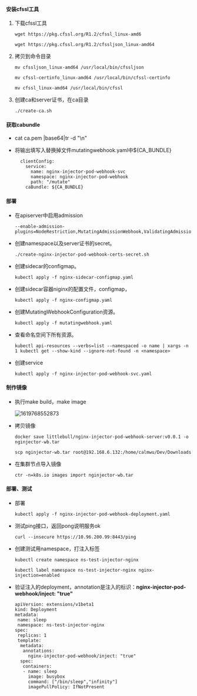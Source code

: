 #### 安装cfssl工具

1. 下载cfssl工具

   ```
   wget https://pkg.cfssl.org/R1.2/cfssl_linux-amd6
   
   wget https://pkg.cfssl.org/R1.2/cfssljson_linux-amd64
   ```

2. 拷贝到命令目录

   ```
   mv cfssljson_linux-amd64 /usr/local/bin/cfssljson
   
   mv cfssl-certinfo_linux-amd64 /usr/local/bin/cfssl-certinfo
   
   mv cfssl_linux-amd64 /usr/local/bin/cfssl
   ```

3. 创建ca和server证书，在ca目录

   ```
   ./create-ca.sh
   ```

   

#### 获取cabundle

- cat ca.pem |base64|tr -d "\n"

- 将输出填写入替换掉文件mutatingwebhook.yaml中${CA_BUNDLE}

  ```
    clientConfig:
      service:
        name: nginx-injector-pod-webhook-svc
        namespace: nginx-injector-pod-webhook
        path: "/mutate"
      caBundle: ${CA_BUNDLE}
  ```



#### 部署

- 在apiserver中启用admission

  ```shell
  --enable-admission-plugins=NodeRestriction,MutatingAdmissionWebhook,ValidatingAdmissionWebhook
  ```

- 创建namespace以及server证书的secret。

  ```
  ./create-nginx-injector-pod-webhook-certs-secret.sh
  ```

- 创建sidecar的configmap。

  ```
  kubectl apply -f nginx-sidecar-configmap.yaml
  ```

- 创建sidecar容器niginx的配置文件，configmap，

  ```
  kubectl apply -f nginx-configmap.yaml
  ```

- 创建MutatingWebhookConfiguration资源。

  ```
  kubectl apply -f mutatingwebhook.yaml
  ```

- 查看命名空间下所有资源。

  ```
  kubectl api-resources --verbs=list --namespaced -o name | xargs -n 1 kubectl get --show-kind --ignore-not-found -n <namespace>
  ```

- 创建service

  ```
  kubectl apply -f nginx-injector-pod-webhook-svc.yaml
  ```



#### 制作镜像

- 执行make build，make image

  ![1619768552873](C:\Users\wubo0\AppData\Roaming\Typora\typora-user-images\1619768552873.png)

- 拷贝镜像

  ```
  docker save littlebull/nginx-injector-pod-webhook-server:v0.0.1 -o nginjector-wb.tar
  
  scp nginjector-wb.tar root@192.168.6.132:/home/calmwu/Dev/Downloads
  ```

- 在集群节点导入镜像

  ```
  ctr -n=k8s.io images import nginjector-wb.tar
  ```



#### 部署、测试

- 部署

  ```
  kubectl apply -f nginx-injector-pod-webhook-deployment.yaml
  ```

- 测试ping接口，返回pong说明服务ok

  ```
  curl --insecure https://10.96.200.99:8443/ping
  ```


- 创建测试用namespace，打注入标签

  ```
  kubectl create namespace ns-test-injector-nginx
  
  kubectl label namespace ns-test-injector-nginx nginx-injection=enabled
  ```

- 验证注入的deployment，annotation是注入的标识：**nginx-injector-pod-webhook/inject: "true"**

  ```
  apiVersion: extensions/v1beta1
  kind: Deployment
  metadata:
   name: sleep
   namespace: ns-test-injector-nginx
  spec:
   replicas: 1
   template:
    metadata:
     annotations:
       nginx-injector-pod-webhook/inject: "true"
    spec:
     containers:
     - name: sleep
       image: busybox
       command: ["/bin/sleep","infinity"]
       imagePullPolicy: IfNotPresent
  ```

  

